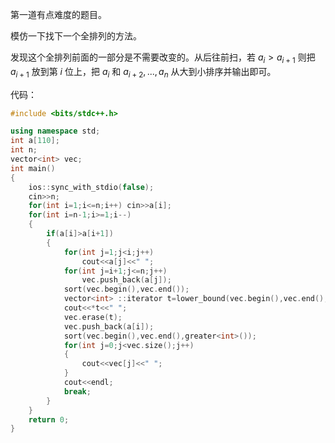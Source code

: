 第一道有点难度的题目。

模仿一下找下一个全排列的方法。

发现这个全排列前面的一部分是不需要改变的。从后往前扫，若 $a_i>a_{i+1}$ 则把 $a_{i+1}$ 放到第 $i$ 位上，把 $a_i$ 和 $a_{i+2},...,a_{n}$ 从大到小排序并输出即可。

代码：

```cpp
#include <bits/stdc++.h>

using namespace std;
int a[110];
int n;
vector<int> vec;
int main()
{
	ios::sync_with_stdio(false);
	cin>>n;
	for(int i=1;i<=n;i++) cin>>a[i];
	for(int i=n-1;i>=1;i--)
	{
		if(a[i]>a[i+1])
		{
			for(int j=1;j<i;j++)
				cout<<a[j]<<" ";
			for(int j=i+1;j<=n;j++)
				vec.push_back(a[j]);
			sort(vec.begin(),vec.end());
			vector<int> ::iterator t=lower_bound(vec.begin(),vec.end(),a[i])-1;
			cout<<*t<<" ";
			vec.erase(t);
			vec.push_back(a[i]);
			sort(vec.begin(),vec.end(),greater<int>());
			for(int j=0;j<vec.size();j++)
			{
				cout<<vec[j]<<" ";
			}
			cout<<endl;
			break;
		}
	}
	return 0;
}

```
